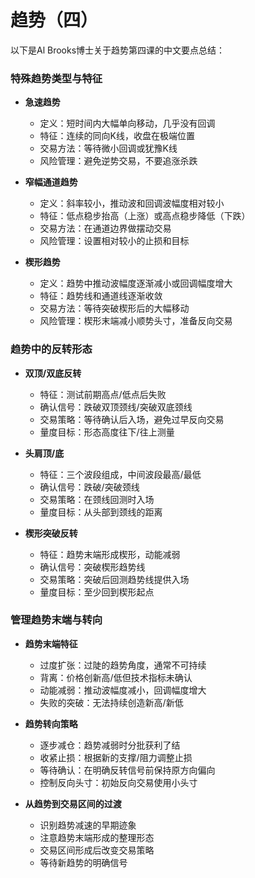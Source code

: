 # 趋势（四）

以下是Al Brooks博士关于趋势第四课的中文要点总结：

### 特殊趋势类型与特征
- **急速趋势**
  - 定义：短时间内大幅单向移动，几乎没有回调
  - 特征：连续的同向K线，收盘在极端位置
  - 交易方法：等待微小回调或犹豫K线
  - 风险管理：避免逆势交易，不要追涨杀跌

- **窄幅通道趋势**
  - 定义：斜率较小，推动波和回调波幅度相对较小
  - 特征：低点稳步抬高（上涨）或高点稳步降低（下跌）
  - 交易方法：在通道边界做摆动交易
  - 风险管理：设置相对较小的止损和目标

- **楔形趋势**
  - 定义：趋势中推动波幅度逐渐减小或回调幅度增大
  - 特征：趋势线和通道线逐渐收敛
  - 交易方法：等待突破楔形后的大幅移动
  - 风险管理：楔形末端减小顺势头寸，准备反向交易

### 趋势中的反转形态
- **双顶/双底反转**
  - 特征：测试前期高点/低点后失败
  - 确认信号：跌破双顶颈线/突破双底颈线
  - 交易策略：等待确认后入场，避免过早反向交易
  - 量度目标：形态高度往下/往上测量

- **头肩顶/底**
  - 特征：三个波段组成，中间波段最高/最低
  - 确认信号：跌破/突破颈线
  - 交易策略：在颈线回测时入场
  - 量度目标：从头部到颈线的距离

- **楔形突破反转**
  - 特征：趋势末端形成楔形，动能减弱
  - 确认信号：突破楔形趋势线
  - 交易策略：突破后回测趋势线提供入场
  - 量度目标：至少回到楔形起点

### 管理趋势末端与转向
- **趋势末端特征**
  - 过度扩张：过陡的趋势角度，通常不可持续
  - 背离：价格创新高/低但技术指标未确认
  - 动能减弱：推动波幅度减小，回调幅度增大
  - 失败的突破：无法持续创造新高/新低

- **趋势转向策略**
  - 逐步减仓：趋势减弱时分批获利了结
  - 收紧止损：根据新的支撑/阻力调整止损
  - 等待确认：在明确反转信号前保持原方向偏向
  - 控制反向头寸：初始反向交易使用小头寸

- **从趋势到交易区间的过渡**
  - 识别趋势减速的早期迹象
  - 注意趋势末端形成的整理形态
  - 交易区间形成后改变交易策略
  - 等待新趋势的明确信号 